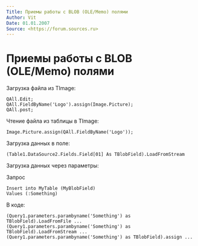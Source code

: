 ```yaml
---
Title: Приемы работы с BLOB (OLE/Memo) полями
Author: Vit
Date: 01.01.2007
Source: <https://forum.sources.ru>
---
```



Приемы работы с BLOB (OLE/Memo) полями
======================================

Загрузка файла из TImage:

    QAll.Edit;
    QAll.FieldByName('Logo').assign(Image.Picture);
    QAll.post; 

Чтение файла из таблицы в TImage:

    Image.Picture.assign(QAll.FieldByName('Logo')); 

Загрузка данных в поле:

    (Table1.DataSource2.Fields.Field[01] As TBlobField).LoadFromStream  

Загрузка данных через параметры:

Запрос

    Insert into MyTable (MyBlobField)
    Values (:Something) 

В коде:

    (Query1.parameters.parambyname('Something') as TBlobField).LoadFromFile ...
    (Query1.parameters.parambyname('Something') as TBlobField).LoadFromStream ...
    (Query1.parameters.parambyname('Something') as TBlobField).assign ... 
